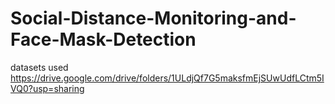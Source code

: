 # Social-Distance-Monitoring-and-Face-Mask-Detection

datasets used 
https://drive.google.com/drive/folders/1ULdjQf7G5maksfmEjSUwUdfLCtm5IVQ0?usp=sharing
